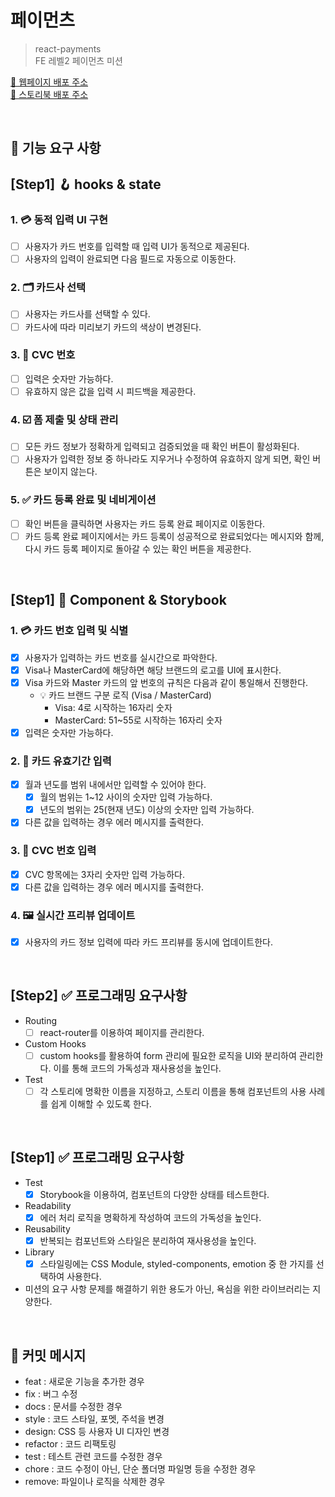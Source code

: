 # 페이먼츠

> react-payments  
> FE 레벨2 페이먼츠 미션

[🔗 웹페이지 배포 주소](https://shinjungoh.github.io/react-payments/)  
[🎨 스토리북 배포 주소](https://68009db56ddb7f7e2eb2c11e-uugkxvlfan.chromatic.com/?path=/story/app-app--default)

<br>

## 🎯 기능 요구 사항

## [Step1] 🪝 hooks & state

### 1. 💳 동적 입력 UI 구현

- [ ] 사용자가 카드 번호를 입력할 때 입력 UI가 동적으로 제공된다. 
- [ ] 사용자의 입력이 완료되면 다음 필드로 자동으로 이동한다.

### 2. 🗂️ 카드사 선택

- [ ] 사용자는 카드사를 선택할 수 있다. 
- [ ] 카드사에 따라 미리보기 카드의 색상이 변경된다.

### 3. 🔢 CVC 번호

- [ ] 입력은 숫자만 가능하다.
- [ ] 유효하지 않은 값을 입력 시 피드백을 제공한다.

### 4. ☑️ 폼 제출 및 상태 관리

- [ ] 모든 카드 정보가 정확하게 입력되고 검증되었을 때 확인 버튼이 활성화된다.
- [ ] 사용자가 입력한 정보 중 하나라도 지우거나 수정하여 유효하지 않게 되면, 확인 버튼은 보이지 않는다.

### 5. ✅ 카드 등록 완료 및 네비게이션

- [ ] 확인 버튼을 클릭하면 사용자는 카드 등록 완료 페이지로 이동한다.
- [ ] 카드 등록 완료 페이지에서는 카드 등록이 성공적으로 완료되었다는 메시지와 함께, 다시 카드 등록 페이지로 돌아갈 수 있는 확인 버튼을 제공한다.

<br>

## [Step1] 🎨 Component & Storybook

### 1. 💳 카드 번호 입력 및 식별

- [x] 사용자가 입력하는 카드 번호를 실시간으로 파악한다.
- [x] Visa나 MasterCard에 해당하면 해당 브랜드의 로고를 UI에 표시한다.
- [x] Visa 카드와 Master 카드의 앞 번호의 규칙은 다음과 같이 통일해서 진행한다.
  - 💡 카드 브랜드 구분 로직 (Visa / MasterCard)
    - Visa: 4로 시작하는 16자리 숫자
    - MasterCard: 51~55로 시작하는 16자리 숫자
- [x] 입력은 숫자만 가능하다.

### 2. 🔢 카드 유효기간 입력

- [x] 월과 년도를 범위 내에서만 입력할 수 있어야 한다.
  - [x] 월의 범위는 1~12 사이의 숫자만 입력 가능하다.
  - [x] 년도의 범위는 25(현재 년도) 이상의 숫자만 입력 가능하다.
- [x] 다른 값을 입력하는 경우 에러 메시지를 출력한다.

### 3. 🥉 CVC 번호 입력

- [x] CVC 항목에는 3자리 숫자만 입력 가능하다.
- [x] 다른 값을 입력하는 경우 에러 메시지를 출력한다.

### 4. 🖼️ 실시간 프리뷰 업데이트

- [x] 사용자의 카드 정보 입력에 따라 카드 프리뷰를 동시에 업데이트한다.

<br>

## [Step2] ✅ 프로그래밍 요구사항

- Routing
  - [ ] react-router를 이용하여 페이지를 관리한다.
- Custom Hooks
  - [ ] custom hooks를 활용하여 form 관리에 필요한 로직을 UI와 분리하여 관리한다. 이를 통해 코드의 가독성과 재사용성을 높인다.
- Test
  - [ ] 각 스토리에 명확한 이름을 지정하고, 스토리 이름을 통해 컴포넌트의 사용 사례를 쉽게 이해할 수 있도록 한다.

<br>

## [Step1] ✅ 프로그래밍 요구사항

- Test
  - [x] Storybook을 이용하여, 컴포넌트의 다양한 상태를 테스트한다.
- Readability
  - [x] 에러 처리 로직을 명확하게 작성하여 코드의 가독성을 높인다.
- Reusability
  - [x] 반복되는 컴포넌트와 스타일은 분리하여 재사용성을 높인다.
- Library
  - [x] 스타일링에는 CSS Module, styled-components, emotion 중 한 가지를 선택하여 사용한다.
- 미션의 요구 사항 문제를 해결하기 위한 용도가 아닌, 욕심을 위한 라이브러리는 지양한다.

<br>

## 📝 커밋 메시지

- feat : 새로운 기능을 추가한 경우
- fix : 버그 수정
- docs : 문서를 수정한 경우
- style : 코드 스타일, 포멧, 주석을 변경
- design: CSS 등 사용자 UI 디자인 변경
- refactor : 코드 리팩토링
- test : 테스트 관련 코드를 수정한 경우
- chore : 코드 수정이 아닌, 단순 폴더명 파일명 등을 수정한 경우
- remove: 파일이나 로직을 삭제한 경우
